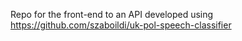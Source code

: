 Repo for the front-end to an API developed using https://github.com/szaboildi/uk-pol-speech-classifier
